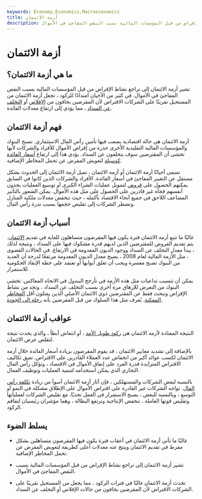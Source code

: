 ```yaml
---
keywords: Economy,Economics,Macroeconomics
title: أزمة الائتمان
description: تشير أزمة الائتمان إلى تراجع نشاط الإقراض من قبل المؤسسات المالية بسبب النقص المفاجئ في الأموال.
---
```


# أزمة الائتمان
## ما هي أزمة الائتمان؟

تشير أزمة الائتمان إلى تراجع نشاط الإقراض من قبل المؤسسات المالية بسبب النقص المفاجئ في الأموال. في كثير من الأحيان امتدادًا للركود ، تجعل أزمة الائتمان من المستحيل تقريبًا على الشركات الاقتراض لأن المقرضين يخافون من [الإفلاس](/bankruptcy) أو [التخلف عن السداد](/default2) ، مما يؤدي إلى ارتفاع معدلات الفائدة.

## فهم أزمة الائتمان

أزمة الائتمان هي حالة اقتصادية يصعب فيها تأمين رأس المال الاستثماري. تصبح البنوك والمؤسسات المالية التقليدية الأخرى حذرة من إقراض الأموال للأفراد والشركات لأنها تخشى أن المقترضين سوف يتخلفون عن السداد. يؤدي هذا إلى ارتفاع [أسعار الفائدة](/interestrate) [كوسيلة](/interestrate) لتعويض المقرض عن تحمل المخاطر الإضافية.

تسمى أحيانًا أزمة الائتمان أو أزمة الائتمان ، تميل أزمة الائتمان إلى الحدوث بشكل مستقل عن التغيير المفاجئ في أسعار الفائدة. الأفراد والشركات الذين كانوا في السابق يمكنهم الحصول على [قروض](/loan) لتمويل عمليات الشراء الكبرى أو توسيع العمليات يجدون أنفسهم فجأة غير قادرين على الحصول على مثل هذه الأموال. يمكن الشعور بالتأثير المضاعف اللاحق في جميع أنحاء الاقتصاد بأكمله ، حيث تنخفض معدلات ملكية المنازل وتضطر الشركات إلى تقليص حجمها بسبب ندرة رأس المال.

## أسباب أزمة الائتمان

غالبًا ما تتبع أزمة الائتمان فترة يكون فيها المقرضون متساهلون للغاية في تقديم [الائتمان](/credit). يتم تقديم القروض للمقترضين الذين لديهم قدرة مشكوك فيها على السداد ، ونتيجة لذلك ، يبدأ معدل التخلف عن السداد ووجود الديون المعدومة في الارتفاع. في الحالات القصوى ، مثل الأزمة المالية لعام 2008 ، يصبح معدل الديون المعدومة مرتفعًا لدرجة أن العديد من البنوك تصبح معسرة ويجب أن تغلق أبوابها أو تعتمد على خطة الإنقاذ الحكومية للاستمرار.

يمكن أن تتسبب تداعيات مثل هذه الأزمة في تأرجح البندول في الاتجاه المعاكس. تخشى البنوك من التعرض للإرهاق مرة أخرى بسبب التخلف عن السداد ، وتحد من نشاط الإقراض وتبحث فقط عن المقترضين ذوي الائتمان الأصلي الذين يمثلون أقل [المخاطر الممكنة](/risk). يُعرف مثل هذا السلوك من قبل المقرضين بأنه [رحلة إلى الجودة](/flighttoquality).

## عواقب أزمة الائتمان

النتيجة المعتادة لأزمة الائتمان هي [ركود طويل الأمد](/recession) ، أو انتعاش أبطأ ، والذي يحدث نتيجة لتقلص عرض الائتمان.

بالإضافة إلى تشديد معايير الائتمان ، قد يقوم المقرضون بزيادة أسعار الفائدة خلال أزمة الائتمان لكسب عوائد أكبر من انخفاض عدد العملاء القادرين على الاقتراض. تعيق تكاليف الاقتراض المتزايدة قدرة الفرد على إنفاق الأموال في الاقتصاد ، وتؤكل رأس المال التجاري الذي يمكن استخدامه لتنمية العمليات وتوظيف العمال.

بالنسبة لبعض الشركات والمستهلكين ، فإن آثار أزمة الائتمان أسوأ من زيادة [تكلفة رأس المال](/costofcapital). تواجه الشركات غير القادرة على اقتراض الأموال على الإطلاق مشكلة في النمو أو التوسع ، وبالنسبة للبعض ، يصبح الاستمرار في العمل تحديًا. مع تقليص الشركات لعملياتها وتقليص قوتها العاملة ، تنخفض الإنتاجية وترتفع البطالة ، وهما مؤشران رئيسيان لتفاقم الركود.

## يسلط الضوء

- غالبًا ما تأتي أزمة الائتمان في أعقاب فترة يكون فيها المقرضون متساهلين بشكل مفرط في تقديم الائتمان وينتج عنه معدلات أعلى كطريقة لتعويض المقرض عن تحمل المخاطر الإضافية.

- تشير أزمة الائتمان إلى تراجع نشاط الإقراض من قبل المؤسسات المالية بسبب النقص المفاجئ في الأموال.

- تحدث أزمة الائتمان غالبًا في فترات الركود ، مما يجعل من المستحيل تقريبًا على الشركات الاقتراض لأن المقرضين يخافون من حالات الإفلاس أو التخلف عن السداد.

